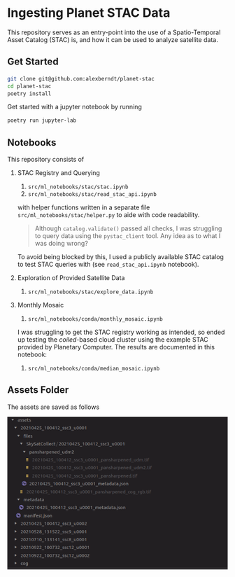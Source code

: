# Ingesting Planet STAC Data

This repository serves as an entry-point into the use of a Spatio-Temporal Asset Catalog (STAC) is, and how it can be used to analyze satellite data.

## Get Started

```bash
git clone git@github.com:alexberndt/planet-stac
cd planet-stac
poetry install
```

Get started with a jupyter notebook by running

```bash
poetry run jupyter-lab
```

## Notebooks

This repository consists of

1. STAC Registry and Querying
   
   1. `src/ml_notebooks/stac/stac.ipynb`
   2. `src/ml_notebooks/stac/read_stac_api.ipynb`

   with helper functions written in a separate file `src/ml_notebooks/stac/helper.py` to aide with code readability.

   > Although `catalog.validate()` passed all checks, I was struggling to query data using the `pystac_client` tool. Any idea as to what I was doing wrong?

   To avoid being blocked by this, I used a publicly available STAC catalog to test STAC queries with (see `read_stac_api.ipynb` notebook).

2. Exploration of Provided Satellite Data

   1. `src/ml_notebooks/stac/explore_data.ipynb`

3. Monthly Mosaic

   1. `src/ml_notebooks/conda/monthly_mosaic.ipynb`

   I was struggling to get the STAC registry working as intended, so ended up testing the _coiled_-based cloud cluster using the example STAC provided by Planetary Computer. The results are documented in this notebook:

   1. `src/ml_notebooks/conda/median_mosaic.ipynb`
   

## Assets Folder

The assets are saved as follows

![file structure diagram](.github/markdown/assets.png "File Structure")
